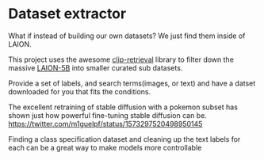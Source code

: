 # Dataset extractor

What if instead of building our own datasets? We just find them inside of LAION.

This project uses the awesome [clip-retrieval](https://github.com/rom1504/clip-retrieval) library to filter down
the massive [LAION-5B](https://laion.ai/blog/laion-5b/) into smaller curated sub datasets.

Provide a set of labels, and search terms(images, or text) and have a datset downloaded for you that fits the conditions.

The excellent retraining of stable diffusion with a pokemon subset has shown just how powerful fine-tuning stable diffusion can be.
https://twitter.com/m1guelpf/status/1573297520498950145

Finding a class specification dataset and cleaning up the text labels for each can be a great way to make models more controllable
